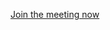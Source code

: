 [Join the meeting now ](https://teams.microsoft.com/l/meetup-join/19%3ameeting_OWEyOWFhNWYtZDE1NC00NWE5LTlmODItMWE4Njg1MDcyZjdi%40thread.v2/0?context=%7b%22Tid%22%3a%22513294a0-3e20-41b2-a970-6d30bf1546fa%22%2c%22Oid%22%3a%22031e8033-4604-4cf6-a162-73be85389a62%22%7d)
